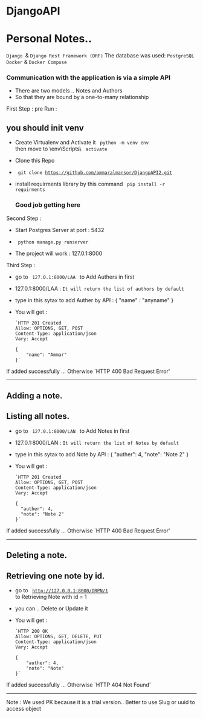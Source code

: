 # DjangoAPI

# Personal Notes.. 
`Django `& `Django Rest Framework (DRF)`
The database was used: `PostgreSQL`
`Docker` & `Docker Compose`

### Communication with the application is via a simple API
  - There are two models .. Notes and Authors 
  - So that they are bound by a one-to-many relationship


First Step :  pre Run :
  ## you should init venv
- Create Virtualenv and Activate it
 <code> python -m venv env  </code> then  move to \env\Scripts\  <code> activate </code>

- Clone this Repo
- <code> git clone https://github.com/ammaralmansor/DjangpAPI2.git </code>
- install requirments library by this command 
  <code>  pip install -r requirments   </code>
    
  ### Good job getting here
  
Second Step : 
   - Start Postgres Server at port : 5432

   - <code> python manage.py runserver </code>

   - The project will work : 127.0.1:8000

Third Step :
- go to <code> 127.0.1:8000/LAA </code> to Add Authers in first 
- 127.0.1:8000/LAA : `It will return the list of authors by default`
- type in this sytax to add Auther by API :
        {
         "name" : "anyname"
        }
      
- You will get : 
      
      `HTTP 201 Created
      Allow: OPTIONS, GET, POST
      Content-Type: application/json
      Vary: Accept

      {
          "name": "Ammar"
      }`

If added successfully ... Otherwise `HTTP 400 Bad Request Error'

------------------------------------------------
## Adding a note.
## Listing all notes.

-  go to <code> 127.0.1:8000/LAN </code> to Add Notes in first 
- 127.0.1:8000/LAN : `It will return the list of Notes by default`
- type in this sytax to add Note by API :
    {
        "auther": 4,
        "note": "Note 2"
    }
    
- You will get : 
      
      `HTTP 201 Created
      Allow: OPTIONS, GET, POST
      Content-Type: application/json
      Vary: Accept

      {
        "auther": 4,
        "note": "Note 2"
      }`

If added successfully ... Otherwise `HTTP 400 Bad Request Error'

------------------------------------------------
## Deleting a note.
## Retrieving one note by id.

- go to <code> http://127.0.0.1:8000/DRPN/1 </code> to Retrieving Note with id = 1
- you can .. Delete or  Update it
- You will get : 
      
      `HTTP 200 OK
      Allow: OPTIONS, GET, DELETE, PUT
      Content-Type: application/json
      Vary: Accept

      {
          "auther": 4,
          "note": "Note"
      }`

If added successfully ... Otherwise `HTTP 404 Not Found'

-----------------------------------------------

Note :
We used PK because it is a trial version..
Better to use Slug or uuid to access object
